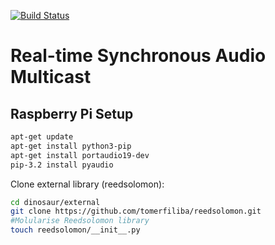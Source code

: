 [![Build Status](https://travis-ci.org/ivanplex/dinosaur.svg?branch=master)](https://travis-ci.org/ivanplex/dinosaur)

# Real-time Synchronous Audio Multicast

## Raspberry Pi Setup

```bash
apt-get update
apt-get install python3-pip
apt-get install portaudio19-dev
pip-3.2 install pyaudio
```
Clone external library (reedsolomon):
```bash
cd dinosaur/external
git clone https://github.com/tomerfiliba/reedsolomon.git
#Molularise Reedsolomon library
touch reedsolomon/__init__.py
```
